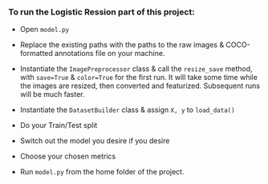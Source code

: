 ### To run the Logistic Ression part of this project:

- Open `model.py`
- Replace the existing paths with the paths to the raw images & COCO-formatted annotations file on your machine.
- Instantiate the `ImagePreprocessor` class & call the `resize_save` method, with `save=True` & `color=True` for the first run. It will take some time while the images are resized, then converted and featurized. Subsequent runs will be much faster.
- Instantiate the `DatasetBuilder` class & assign `X, y` to `load_data()`
- Do your Train/Test split
- Switch out the model you desire if you desire
- Choose your chosen metrics


- Run `model.py` from the home folder of the project.